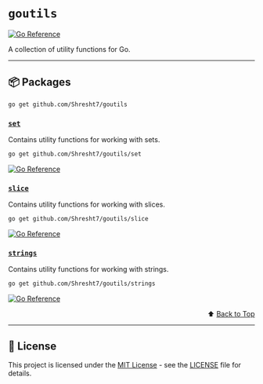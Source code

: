# `goutils`

[![Go Reference](https://pkg.go.dev/badge/x/github.com/Shresht7/goutils.svg)](https://pkg.go.dev/x/github.com/Shresht7/goutils)


A collection of utility functions for Go.

---

## 📦 Packages

```sh
go get github.com/Shresht7/goutils
```

### [`set`](set)

Contains utility functions for working with sets.

```sh
go get github.com/Shresht7/goutils/set
```

[![Go Reference](https://pkg.go.dev/badge/x/github.com/Shresht7/goutils/set.svg)](https://pkg.go.dev/x/github.com/Shresht7/goutils/set)

### [`slice`](slice)

Contains utility functions for working with slices.

```sh
go get github.com/Shresht7/goutils/slice
```

[![Go Reference](https://pkg.go.dev/badge/x/github.com/Shresht7/goutils/slice.svg)](https://pkg.go.dev/x/github.com/Shresht7/goutils/slice)

### [`strings`](strings)

Contains utility functions for working with strings.

```sh
go get github.com/Shresht7/goutils/strings
```

[![Go Reference](https://pkg.go.dev/badge/x/github.com/Shresht7/goutils/strings.svg)](https://pkg.go.dev/x/github.com/Shresht7/goutils/strings)

<div align="right">

⬆️ [Back to Top][top]

</div>

---

## 📑 License

This project is licensed under the [MIT License](LICENSE) - see the [LICENSE](LICENSE) file for details.



<!-- LINKS -->

[top]: #slice
